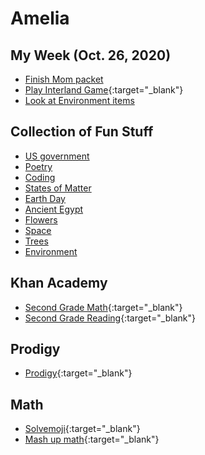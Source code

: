 # Amelia

## My Week (Oct. 26, 2020)

- [Finish Mom packet]()
- [Play Interland Game](https://beinternetawesome.withgoogle.com/en_us/interland){:target="\_blank"}
- [Look at Environment items](Topics/environment.md)

## Collection of Fun Stuff

- [US government](Topics/government.md)
- [Poetry](Topics/poetry.md)
- [Coding](Topics/Code.md)
- [States of Matter](Topics/statesofmatter.md)
- [Earth Day](Topics/earthDay.md)
- [Ancient Egypt](Topics/Egypt.md)
- [Flowers](Topics/Flowers.md)
- [Space](Topics/Space.md)
- [Trees](Topics/Trees.md)
- [Environment](Topic/environment.md)

## Khan Academy

- [Second Grade Math](https://www.khanacademy.org/math/cc-2nd-grade-math){:target="\_blank"}
- [Second Grade Reading](https://www.khanacademy.org/ela/cc-2nd-reading-vocab){:target="\_blank"}

## Prodigy

- [Prodigy](https://play.prodigygame.com){:target="\_blank"}

## Math

- [Solvemoji](https://www.solvemoji.com/Puzzle/Puzzle/46555/){:target="\_blank"}
- [Mash up math](https://www.mashupmath.com/blog/2016/12/3/are-you-ready-for-12-days-of-holiday-math-challenges-xmmxg?rq=halloween){:target="\_blank"}
